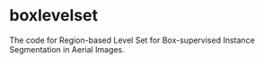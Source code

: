 # boxlevelset
The code for Region-based Level Set for Box-supervised Instance Segmentation  in Aerial Images.
